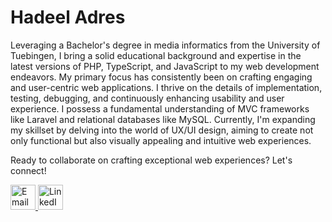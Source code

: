 # Hadeel Adres 
Leveraging a Bachelor's degree in media informatics from the University of Tuebingen, I bring a solid educational background and expertise in the
latest versions of PHP, TypeScript, and JavaScript to my web development endeavors.
My primary focus has consistently been on crafting engaging and user-centric web applications. I thrive on the details of implementation,
testing, debugging, and continuously enhancing usability and user experience. I possess a fundamental understanding of MVC frameworks like Laravel and
relational databases like MySQL.
Currently, I'm expanding my skillset by delving into the world of UX/UI design, aiming to create not only functional but also visually appealing
and intuitive web experiences.

Ready to collaborate on crafting exceptional web experiences? Let's connect!

<div class="icons">
  <a href="mailto:adres.hadeel99@gmail.com">
    <img src="https://cdn1.iconfinder.com/data/icons/google-s-logo/150/Google_Icons-02-512.png" alt="Email" width="40" height="40">
  </a>
  <a href="https://www.linkedin.com/in/hadeel-adres-8726bb191/">
    <img src="https://cdn2.iconfinder.com/data/icons/social-media-applications/64/social_media_applications_14-linkedin-64.png" alt="LinkedIn" width="40" height="40">
  </a>
</div>

